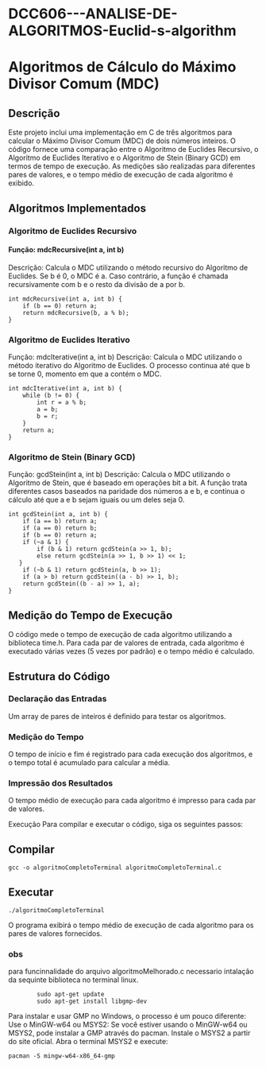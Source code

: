 # DCC606---ANALISE-DE-ALGORITMOS-Euclid-s-algorithm

# Algoritmos de Cálculo do Máximo Divisor Comum (MDC)

## Descrição
Este projeto inclui uma implementação em C de três algoritmos para calcular o Máximo Divisor Comum (MDC) de dois números inteiros. O código fornece uma comparação entre o Algoritmo de Euclides Recursivo, o Algoritmo de Euclides Iterativo e o Algoritmo de Stein (Binary GCD) em termos de tempo de execução. As medições são realizadas para diferentes pares de valores, e o tempo médio de execução de cada algoritmo é exibido.

## Algoritmos Implementados

### Algoritmo de Euclides Recursivo

#### Função: mdcRecursive(int a, int b)
   Descrição: Calcula o MDC utilizando o método recursivo do Algoritmo de Euclides. Se b é 0, o MDC é a. Caso contrário, a 
   função é chamada recursivamente com b e o resto da divisão de a por b.

    int mdcRecursive(int a, int b) {
        if (b == 0) return a;
        return mdcRecursive(b, a % b);
    }
### Algoritmo de Euclides Iterativo

  Função: mdcIterative(int a, int b)
  Descrição: Calcula o MDC utilizando o método iterativo do Algoritmo de Euclides. O processo continua até que b se torne 0, momento em que a contém o MDC.

    int mdcIterative(int a, int b) {
        while (b != 0) {
            int r = a % b;
            a = b;
            b = r;
        }
        return a;
    }
### Algoritmo de Stein (Binary GCD)

   Função: gcdStein(int a, int b)
   Descrição: Calcula o MDC utilizando o Algoritmo de Stein, que é baseado em operações bit a bit. A função trata diferentes 
   casos baseados na paridade dos números a e b, e continua o cálculo até que a e b sejam iguais ou um deles seja 0.

    int gcdStein(int a, int b) {
        if (a == b) return a;
        if (a == 0) return b;
        if (b == 0) return a;
        if (~a & 1) {
            if (b & 1) return gcdStein(a >> 1, b);
            else return gcdStein(a >> 1, b >> 1) << 1;
       }
        if (~b & 1) return gcdStein(a, b >> 1);
        if (a > b) return gcdStein((a - b) >> 1, b);
        return gcdStein((b - a) >> 1, a);
    }
## Medição do Tempo de Execução
   O código mede o tempo de execução de cada algoritmo utilizando a biblioteca time.h. Para cada par de valores de entrada, 
   cada algoritmo é executado várias vezes (5 vezes por padrão) e o tempo médio é calculado.

## Estrutura do Código
  ### Declaração das Entradas
   Um array de pares de inteiros é definido para testar os algoritmos.

  ### Medição do Tempo
   O tempo de início e fim é registrado para cada execução dos algoritmos, e o tempo total é acumulado para calcular a média.

### Impressão dos Resultados
O tempo médio de execução para cada algoritmo é impresso para cada par de valores.

Execução
Para compilar e executar o código, siga os seguintes passos:

## Compilar
    gcc -o algoritmoCompletoTerminal algoritmoCompletoTerminal.c

## Executar
    ./algoritmoCompletoTerminal

O programa exibirá o tempo médio de execução de cada algoritmo para os pares de valores fornecidos.
### obs 
para funcinnalidade do arquivo algoritmoMelhorado.c necessario intalação da sequinte biblioteca no terminal linux.
     
            sudo apt-get update
            sudo apt-get install libgmp-dev
 Para instalar e usar GMP no Windows, o processo é um pouco diferente:
 Use o MinGW-w64 ou MSYS2:
 Se você estiver usando o MinGW-w64 ou MSYS2, pode instalar a GMP através do pacman.
 Instale o MSYS2 a partir do site oficial.
 Abra o terminal MSYS2 e execute:


    pacman -S mingw-w64-x86_64-gmp           
